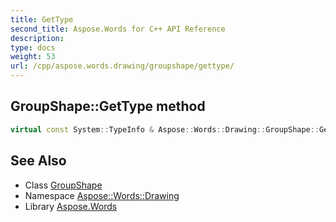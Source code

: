 ```yaml
---
title: GetType
second_title: Aspose.Words for C++ API Reference
description: 
type: docs
weight: 53
url: /cpp/aspose.words.drawing/groupshape/gettype/
---
```

## GroupShape::GetType method




```cpp
virtual const System::TypeInfo & Aspose::Words::Drawing::GroupShape::GetType() const override
```

## See Also

* Class [GroupShape](../)
* Namespace [Aspose::Words::Drawing](../../)
* Library [Aspose.Words](../../../)
